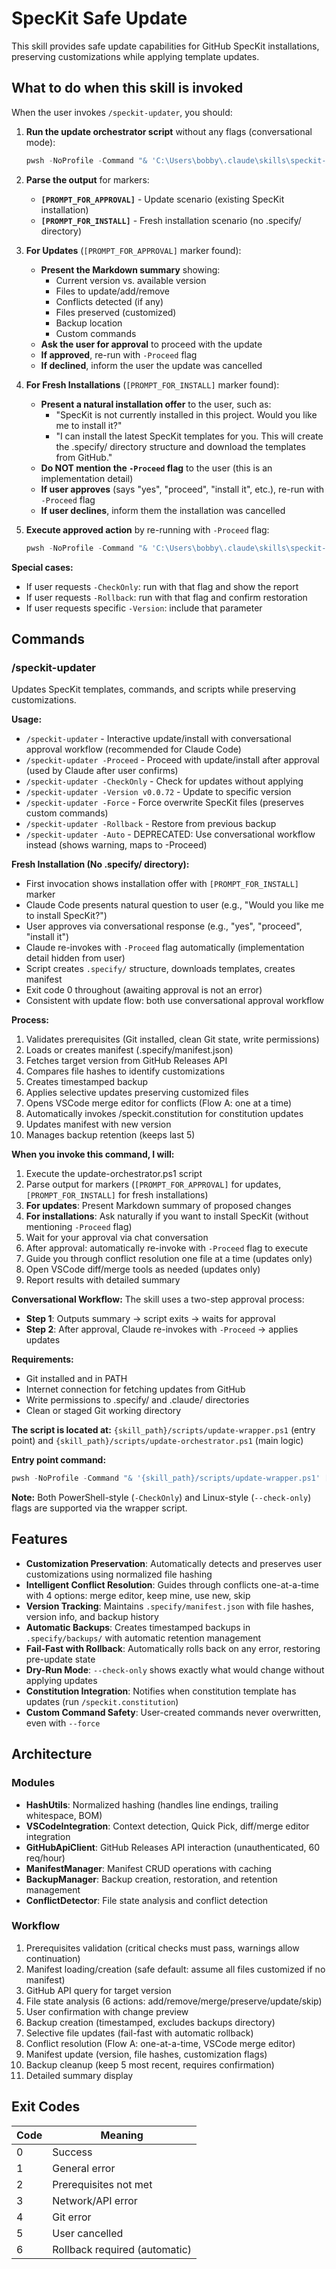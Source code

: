 # SpecKit Safe Update

This skill provides safe update capabilities for GitHub SpecKit installations, preserving customizations while applying template updates.

## What to do when this skill is invoked

When the user invokes `/speckit-updater`, you should:

1. **Run the update orchestrator script** without any flags (conversational mode):
   ```powershell
   pwsh -NoProfile -Command "& 'C:\Users\bobby\.claude\skills\speckit-updater\scripts\update-wrapper.ps1'"
   ```

2. **Parse the output** for markers:
   - **`[PROMPT_FOR_APPROVAL]`** - Update scenario (existing SpecKit installation)
   - **`[PROMPT_FOR_INSTALL]`** - Fresh installation scenario (no .specify/ directory)

3. **For Updates** (`[PROMPT_FOR_APPROVAL]` marker found):
   - **Present the Markdown summary** showing:
     - Current version vs. available version
     - Files to update/add/remove
     - Conflicts detected (if any)
     - Files preserved (customized)
     - Backup location
     - Custom commands
   - **Ask the user for approval** to proceed with the update
   - **If approved**, re-run with `-Proceed` flag
   - **If declined**, inform the user the update was cancelled

4. **For Fresh Installations** (`[PROMPT_FOR_INSTALL]` marker found):
   - **Present a natural installation offer** to the user, such as:
     - "SpecKit is not currently installed in this project. Would you like me to install it?"
     - "I can install the latest SpecKit templates for you. This will create the .specify/ directory structure and download the templates from GitHub."
   - **Do NOT mention the `-Proceed` flag** to the user (this is an implementation detail)
   - **If user approves** (says "yes", "proceed", "install it", etc.), re-run with `-Proceed` flag
   - **If user declines**, inform them the installation was cancelled

5. **Execute approved action** by re-running with `-Proceed` flag:
   ```powershell
   pwsh -NoProfile -Command "& 'C:\Users\bobby\.claude\skills\speckit-updater\scripts\update-wrapper.ps1' -Proceed"
   ```

**Special cases:**
- If user requests `-CheckOnly`: run with that flag and show the report
- If user requests `-Rollback`: run with that flag and confirm restoration
- If user requests specific `-Version`: include that parameter

## Commands

### /speckit-updater

Updates SpecKit templates, commands, and scripts while preserving customizations.

**Usage:**
- `/speckit-updater` - Interactive update/install with conversational approval workflow (recommended for Claude Code)
- `/speckit-updater -Proceed` - Proceed with update/install after approval (used by Claude after user confirms)
- `/speckit-updater -CheckOnly` - Check for updates without applying
- `/speckit-updater -Version v0.0.72` - Update to specific version
- `/speckit-updater -Force` - Force overwrite SpecKit files (preserves custom commands)
- `/speckit-updater -Rollback` - Restore from previous backup
- `/speckit-updater -Auto` - DEPRECATED: Use conversational workflow instead (shows warning, maps to -Proceed)

**Fresh Installation (No .specify/ directory):**
- First invocation shows installation offer with `[PROMPT_FOR_INSTALL]` marker
- Claude Code presents natural question to user (e.g., "Would you like me to install SpecKit?")
- User approves via conversational response (e.g., "yes", "proceed", "install it")
- Claude re-invokes with `-Proceed` flag automatically (implementation detail hidden from user)
- Script creates `.specify/` structure, downloads templates, creates manifest
- Exit code 0 throughout (awaiting approval is not an error)
- Consistent with update flow: both use conversational approval workflow

**Process:**
1. Validates prerequisites (Git installed, clean Git state, write permissions)
2. Loads or creates manifest (.specify/manifest.json)
3. Fetches target version from GitHub Releases API
4. Compares file hashes to identify customizations
5. Creates timestamped backup
6. Applies selective updates preserving customized files
7. Opens VSCode merge editor for conflicts (Flow A: one at a time)
8. Automatically invokes /speckit.constitution for constitution updates
9. Updates manifest with new version
10. Manages backup retention (keeps last 5)

**When you invoke this command, I will:**
1. Execute the update-orchestrator.ps1 script
2. Parse output for markers (`[PROMPT_FOR_APPROVAL]` for updates, `[PROMPT_FOR_INSTALL]` for fresh installations)
3. **For updates**: Present Markdown summary of proposed changes
4. **For installations**: Ask naturally if you want to install SpecKit (without mentioning `-Proceed` flag)
5. Wait for your approval via chat conversation
6. After approval: automatically re-invoke with `-Proceed` flag to execute
7. Guide you through conflict resolution one file at a time (updates only)
8. Open VSCode diff/merge tools as needed (updates only)
9. Report results with detailed summary

**Conversational Workflow:** The skill uses a two-step approval process:
- **Step 1**: Outputs summary → script exits → waits for approval
- **Step 2**: After approval, Claude re-invokes with `-Proceed` → applies updates

**Requirements:**
- Git installed and in PATH
- Internet connection for fetching updates from GitHub
- Write permissions to .specify/ and .claude/ directories
- Clean or staged Git working directory

**The script is located at:** `{skill_path}/scripts/update-wrapper.ps1` (entry point) and `{skill_path}/scripts/update-orchestrator.ps1` (main logic)

**Entry point command:**
```powershell
pwsh -NoProfile -Command "& '{skill_path}/scripts/update-wrapper.ps1' [parameters]"
```

**Note:** Both PowerShell-style (`-CheckOnly`) and Linux-style (`--check-only`) flags are supported via the wrapper script.

## Features

- **Customization Preservation**: Automatically detects and preserves user customizations using normalized file hashing
- **Intelligent Conflict Resolution**: Guides through conflicts one-at-a-time with 4 options: merge editor, keep mine, use new, skip
- **Version Tracking**: Maintains `.specify/manifest.json` with file hashes, version info, and backup history
- **Automatic Backups**: Creates timestamped backups in `.specify/backups/` with automatic retention management
- **Fail-Fast with Rollback**: Automatically rolls back on any error, restoring pre-update state
- **Dry-Run Mode**: `--check-only` shows exactly what would change without applying updates
- **Constitution Integration**: Notifies when constitution template has updates (run `/speckit.constitution`)
- **Custom Command Safety**: User-created commands never overwritten, even with `--force`

## Architecture

### Modules
- **HashUtils**: Normalized hashing (handles line endings, trailing whitespace, BOM)
- **VSCodeIntegration**: Context detection, Quick Pick, diff/merge editor integration
- **GitHubApiClient**: GitHub Releases API interaction (unauthenticated, 60 req/hour)
- **ManifestManager**: Manifest CRUD operations with caching
- **BackupManager**: Backup creation, restoration, and retention management
- **ConflictDetector**: File state analysis and conflict detection

### Workflow
1. Prerequisites validation (critical checks must pass, warnings allow continuation)
2. Manifest loading/creation (safe default: assume all files customized if no manifest)
3. GitHub API query for target version
4. File state analysis (6 actions: add/remove/merge/preserve/update/skip)
5. User confirmation with change preview
6. Backup creation (timestamped, excludes backups directory)
7. Selective file updates (fail-fast with automatic rollback)
8. Conflict resolution (Flow A: one-at-a-time, VSCode merge editor)
9. Manifest update (version, file hashes, customization flags)
10. Backup cleanup (keep 5 most recent, requires confirmation)
11. Detailed summary display

## Exit Codes

| Code | Meaning |
|------|---------|
| 0 | Success |
| 1 | General error |
| 2 | Prerequisites not met |
| 3 | Network/API error |
| 4 | Git error |
| 5 | User cancelled |
| 6 | Rollback required (automatic) |
